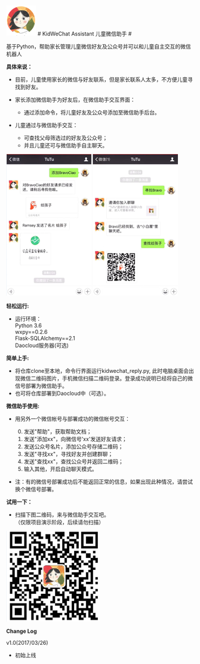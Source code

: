 ![小头像](https://github.com/hunshiouren/KidWeChat/blob/master/resources/%E5%B0%8F%E5%A4%B4%E5%83%8F.png)  # KidWeChat Assistant 儿童微信助手 # 

基于Python，帮助家长管理儿童微信好友及公众号并可以和儿童自主交互的微信机器人


**具体来说：**  

- 目前，儿童使用家长的微信与好友联系，但是家长联系人太多，不方便儿童寻找到好友。  

- 家长添加微信助手为好友后，在微信助手交互界面：  

	- 通过添加命令，将儿童好友及公众号添加至微信助手后台。 
 
- 儿童通过与微信助手交互：  

	- 可查找父母筛选过的好友及公众号；  
	- 并且儿童还可与微信助手自主聊天。

![功能展示0](https://github.com/hunshiouren/KidWeChat/blob/master/resources/%E5%8A%9F%E8%83%BD%E6%BC%94%E7%A4%BA0.png)  ![功能展示1](https://github.com/hunshiouren/KidWeChat/blob/master/resources/%E5%8A%9F%E8%83%BD%E6%BC%94%E7%A4%BA1.png)

**轻松运行:**  

- 运行环境：  
Python 3.6  
wxpy==0.2.6   
Flask-SQLAlchemy==2.1  
Daocloud服务器(可选) 

**简单上手:**

- 将仓库clone至本地，命令行界面运行kidwechat_reply.py, 此时电脑桌面会出现微信二维码图片，手机微信扫描二维码登录。登录成功说明已经将自己的微信号部署为微信助手。  
- 也可将仓库部署到Daocloud中（可选）。


**微信助手使用:**   

- 用另外一个微信帐号与部署成功的微信帐号交互：  

	0. 发送"帮助"，获取帮助文档；  
	1. 发送"添加xx"，向微信号'xx'发送好友请求；  
	2. 发送公众号名片，添加公众号存储二维码；  
	3. 发送"寻找xx"，寻找好友并创建群聊；  
	4. 发送"查找xx"，查找公众号并返回二维码；  
	5. 输入其他，开启自动聊天模式。

- 注：有的微信号部署成功后不能返回正常的信息，如果出现此种情况，请尝试换个微信号部署。  


**试用一下：**  
- 扫描下图二维码，来与微信助手交互吧。  
  （仅限项目演示阶段，后续请勿扫描） 
 
![TuTu](https://github.com/hunshiouren/KidWeChat/blob/master/resources/%E5%B0%8F%E4%BA%8C%E7%BB%B4%E7%A0%81.png)


**Change Log**  

  v1.0(2017/03/26)  

   - 初始上线